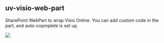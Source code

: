 ## uv-visio-web-part

SharePoint WebPart to wrap Visio Online.
You can add custom code in the part, and auto-copmplete is set up.

![](https://i.paste.pics/741d78324d183e07a52da5911d826225.png)
